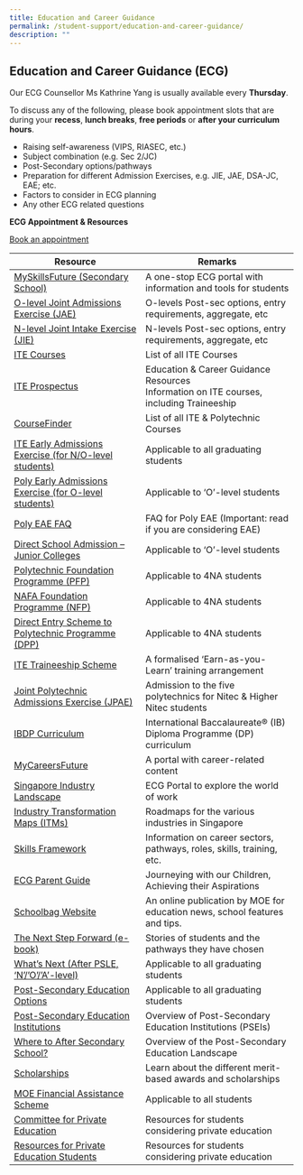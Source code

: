 ```yaml
---
title: Education and Career Guidance
permalink: /student-support/education-and-career-guidance/
description: ""
---
```

## Education and Career Guidance (ECG)

Our ECG Counsellor Ms Kathrine Yang is usually available every&nbsp;**Thursday**.

To discuss any of the following, please book appointment slots that are during your&nbsp;**recess**, **lunch breaks**,&nbsp;**free periods**&nbsp;or&nbsp;**after your curriculum hours**.

*   Raising self-awareness (VIPS, RIASEC,&nbsp;etc.)
*   Subject combination (e.g.&nbsp;Sec 2/JC)
*   Post-Secondary options/pathways
*   Preparation for different Admission Exercises, e.g. JIE, JAE, DSA-JC, EAE; etc.
*   Factors to consider in&nbsp;ECG planning
*   Any other&nbsp;ECG related&nbsp;questions

**ECG Appointment &amp; Resources**

[Book an appointment](https://www.booking.gov.sg/public/services/gYe4rm69/availability?spId=4x77nGxZ&amp;anonymous=true)[](https://www.booking.gov.sg/public/services/gYe4rm69/availability?spId=4x77nGxZ&amp;anonymous=true)

| Resource                   | Remarks            |
|----------------------------|-----------------------|
| <a href="https://go.gov.sg/mysfsec" target="_blank">MySkillsFuture (Secondary School)</a>                      |  A one-stop ECG portal with information and tools for students                               |
| <a href="https://www.myskillsfuture.gov.sg/content/student/en/secondary.html" target="_blank">O-level Joint Admissions Exercise (JAE)</a>                | O-levels Post-sec options, entry requirements, aggregate, etc                              |
| <a href="https://www.myskillsfuture.gov.sg/content/student/en/secondary.html" target="_blank">N-level Joint Intake Exercise (JIE)       </a>                | N-levels Post-sec options, entry requirements, aggregate, etc                              |
|  <a href="https://www.ite.edu.sg/courses/full-time-courses" target="_blank">ITE Courses     </a>                                          | List of all ITE Courses                                                                    |
|   <a href="https://www.ite.edu.sg/courses/full-time-courses" target="_blank">ITE Prospectus </a>                                   | Education &amp; Career Guidance Resources<br>Information on ITE courses, including Traineeship |
|    <a href="https://go.gov.sg/coursefinder" target="_blank">CourseFinder </a>                                         | List of all ITE &amp; Polytechnic Courses                                                      |
| <a href="https://go.gov.sg/applyeae" target="_blank">ITE Early Admissions Exercise (for N/O-level students)</a>  | Applicable to all graduating students                                                      |
| <a href="https://go.gov.sg/polyeae" target="_blank">Poly Early Admissions Exercise (for O-level students)</a>  | Applicable to ‘O’-level students                                                           |
| <a href="https://eae.polytechnic.edu.sg/eaeStudIns/menu.jsp?type=FAQs" target="_blank">Poly EAE FAQ</a>                                           | FAQ for Poly EAE (Important: read if you are considering EAE)                              |
| <a href="https://go.gov.sg/applyjcdsa" target="_blank">Direct School Admission – Junior Colleges</a>              | Applicable to ‘O’-level students                                                           |
| <a href="https://go.gov.sg/pfp" target="_blank">Polytechnic Foundation Programme (PFP)</a>                  | Applicable to 4NA students                                                                 |
|  <a href="https://go.gov.sg/applynafafp" target="_blank">NAFA Foundation Programme (NFP) </a>                      | Applicable to 4NA students                                                                 |
| <a href="https://go.gov.sg/dpp" target="_blank">Direct Entry Scheme to Polytechnic Programme (DPP) </a>     | Applicable to 4NA students                                                                 |
|   <a href="https://www.ite.edu.sg/admissions/traineeship" target="_blank">ITE Traineeship Scheme  </a>                              | A formalised ‘Earn-as-you-Learn’ training arrangement                                      |
|       <a href="https://jpae.polytechnic.edu.sg/" target="_blank">Joint Polytechnic Admissions Exercise (JPAE)</a>      | Admission to the five polytechnics for Nitec &amp; Higher Nitec students                       |
|  <a href="https://www.ibo.org/programmes/diploma-programme/curriculum/" target="_blank">IBDP Curriculum</a>                                       | International Baccalaureate® (IB) Diploma Programme (DP) curriculum                        |
| <a href="https://go.gov.sg/careersfuture" target="_blank">MyCareersFuture</a>                                       | A portal with career-related content                                                       |
| <a href="https://go.gov.sg/industrylandscape-sec" target="_blank">Singapore Industry Landscape</a>                           | ECG Portal to explore the world of work                                                    |
| <a href="https://www.mti.gov.sg/ITMs/Overview">Industry Transformation Maps (ITMs)</a>                    | Roadmaps for the various industries in Singapore                                           |
|  <a href="https://www.skillsfuture.sg/skills-framework#whicharethesectors" target="_blank">Skills Framework</a>                                      | Information on career sectors, pathways, roles, skills, training, etc.                     |
|        <a href="https://go.gov.sg/ecg-parent-guide" target="_blank">ECG Parent Guide</a>                                 | Journeying with our Children, Achieving their Aspirations                                  |
|  <a href="https://go.gov.sg/schoolbag" target="_blank">Schoolbag Website</a>                                     | An online publication by MOE for education news, school features and tips.                 |
| <a href="https://go.gov.sg/next-step-forward" target="_blank">The Next Step Forward (e-book)</a>                         | Stories of students and the pathways they have chosen                                      |
|   <a href="https://go.gov.sg/whats-next" target="_blank">What’s Next (After PSLE, ‘N’/’O’/’A’-level)</a>          | Applicable to all graduating students                                                      |
|  <a href="https://go.gov.sg/postsecondary" target="_blank">Post-Secondary Education Options</a>                      | Applicable to all graduating students                                                      |
|   <a href="https://go.gov.sg/overview-pseis" target="_blank">Post-Secondary Education Institutions</a>                | Overview of Post-Secondary Education Institutions (PSEIs)                                  |
|   <a href="https://youtu.be/ndDVlzT-z0g" target="_blank">Where to After Secondary School?</a>                     | Overview of the Post-Secondary Education Landscape                                         |
|   <a href="https://go.gov.sg/admissions-scholarships" target="_blank">Scholarships</a>                                          | Learn about the different merit-based awards and scholarships                              |
|   <a href="https://www.moe.gov.sg/FAS" target="_blank">MOE Financial Assistance Scheme</a>                      | Applicable to all students                                                                 |
|    <a href="https://go.gov.sg/pei" target="_blank">Committee for Private Education</a>                      | Resources for students considering private education                                       |
| <a href="https://www.ssg.gov.sg/cpe/student-services/student-resources.html" target="_blank">Resources for Private Education Students</a>               | Resources for students considering private education                                       |